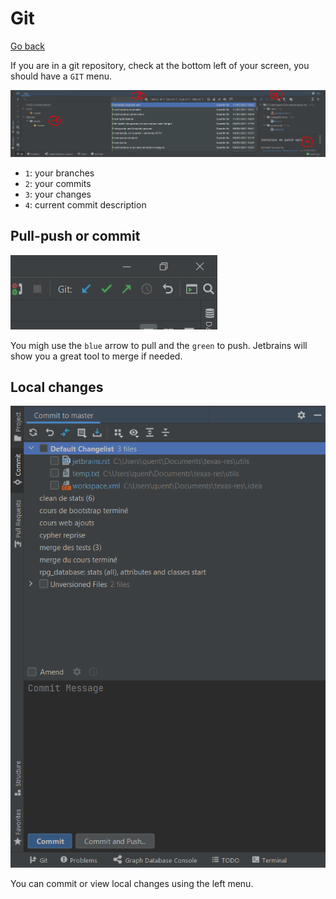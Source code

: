 # Git

[Go back](../menus.md)

If you are in a git repository, check at the bottom
left of your screen, you should have a
``GIT`` menu.

![git](git/menu.png)

* ``1``: your branches
* ``2``: your commits
* ``3``: your changes
* ``4``: current commit description

## Pull-push or commit

![push-pull](git/push-pull.png)

You migh use the ``blue`` arrow to pull
and the ``green`` to push. Jetbrains will show
you a great tool to merge if needed.

## Local changes

![current](git/current.png)

You can commit or view local changes using the left
menu.